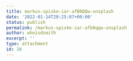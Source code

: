 ```yaml
---
title: markus-spiske-iar-afB0QQw-unsplash
date: '2022-01-14T20:25:07+00:00'
status: publish
permalink: /markus-spiske-iar-afb0qqw-unsplash
author: whoisdsmith
excerpt: ''
type: attachment
id: 26
---
```

<!DOCTYPE html PUBLIC "-//W3C//DTD HTML 4.0 Transitional//EN" "http://www.w3.org/TR/REC-html40/loose.dtd">
<?xml encoding="UTF-8">

